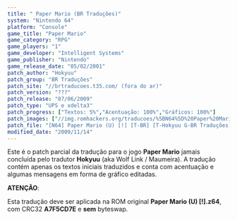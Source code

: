 ```yaml
---
title: " Paper Mario (BR Traduções)"
system: "Nintendo 64"
platform: "Console"
game_title: "Paper Mario"
game_category: "RPG"
game_players: "1"
game_developer: "Intelligent Systems"
game_publisher: "Nintendo"
game_release_date: "05/02/2001"
patch_author: "Hokyuu"
patch_group: "BR Traduções"
patch_site: "//brtraducoes.t35.com/ (fora do ar)"
patch_version: "???"
patch_release: "07/06/2009"
patch_type: "UPS e xdelta3"
patch_progress: ["Textos: 5%","Acentuação: 100%","Gráficos: 100%"]
patch_images: ["//img.romhackers.org/traducoes/%5BN64%5D%20Paper%20Mario%20-%20BR%20Tradu%C3%A7%C3%B5es%20-%201.jpg","//img.romhackers.org/traducoes/%5BN64%5D%20Paper%20Mario%20-%20BR%20Tradu%C3%A7%C3%B5es%20-%202.jpg","//img.romhackers.org/traducoes/%5BN64%5D%20Paper%20Mario%20-%20BR%20Tradu%C3%A7%C3%B5es%20-%203.jpg"]
patch_file: "[N64] Paper Mario (U) [!] [T-BR] [T-Hokyuu G-BR Traduções] [A-2009].zip"
modified_date: "2009/11/14"
---
```

Este é o patch parcial da tradução para o jogo <b>Paper Mario</b> jamais concluída pelo tradutor <b>Hokyuu</b> (aka Wolf Link / Maumeira). A tradução contém apenas os textos iniciais traduzidos e conta com acentuação e algumas mensagens em forma de gráfico editadas.

<b>ATENÇÃO</b>:

Esta tradução deve ser aplicada na ROM original <b>Paper Mario (U) [!].z64</b>, com CRC32 <b>A7F5CD7E</b> e <b>sem</b> byteswap.
